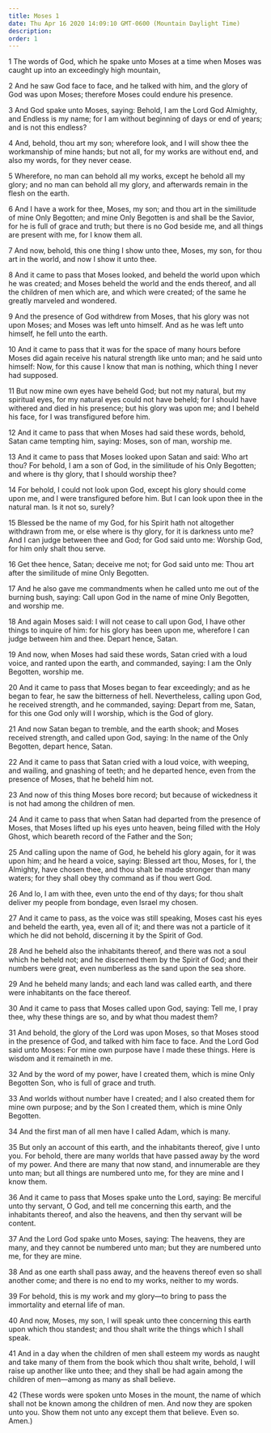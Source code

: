 ```yaml
---
title: Moses 1
date: Thu Apr 16 2020 14:09:10 GMT-0600 (Mountain Daylight Time)
description: 
order: 1
---
```


<p>
  1 The words of God, which he spake unto Moses at a time when Moses was caught
  up into an exceedingly high mountain,
</p>
<p>
  2 And he saw God face to face, and he talked with him, and the glory of God
  was upon Moses; therefore Moses could endure his presence.
</p>
<p>
  3 And God spake unto Moses, saying: Behold, I am the Lord God Almighty, and
  Endless is my name; for I am without beginning of days or end of years; and is
  not this endless?
</p>
<p>
  4 And, behold, thou art my son; wherefore look, and I will show thee the
  workmanship of mine hands; but not all, for my works are without end, and also
  my words, for they never cease.
</p>
<p>
  5 Wherefore, no man can behold all my works, except he behold all my glory;
  and no man can behold all my glory, and afterwards remain in the flesh on the
  earth.
</p>
<p>
  6 And I have a work for thee, Moses, my son; and thou art in the similitude of
  mine Only Begotten; and mine Only Begotten is and shall be the Savior, for he
  is full of grace and truth; but there is no God beside me, and all things are
  present with me, for I know them all.
</p>
<p>
  7 And now, behold, this one thing I show unto thee, Moses, my son, for thou
  art in the world, and now I show it unto thee.
</p>
<p>
  8 And it came to pass that Moses looked, and beheld the world upon which he
  was created; and Moses beheld the world and the ends thereof, and all the
  children of men which are, and which were created; of the same he greatly
  marveled and wondered.
</p>
<p>
  9 And the presence of God withdrew from Moses, that his glory was not upon
  Moses; and Moses was left unto himself. And as he was left unto himself, he
  fell unto the earth.
</p>
<p>
  10 And it came to pass that it was for the space of many hours before Moses
  did again receive his natural strength like unto man; and he said unto
  himself: Now, for this cause I know that man is nothing, which thing I never
  had supposed.
</p>
<p>
  11 But now mine own eyes have beheld God; but not my natural, but my spiritual
  eyes, for my natural eyes could not have beheld; for I should have withered
  and died in his presence; but his glory was upon me; and I beheld his face,
  for I was transfigured before him.
</p>
<p>
  12 And it came to pass that when Moses had said these words, behold, Satan
  came tempting him, saying: Moses, son of man, worship me.
</p>
<p>
  13 And it came to pass that Moses looked upon Satan and said: Who art thou?
  For behold, I am a son of God, in the similitude of his Only Begotten; and
  where is thy glory, that I should worship thee?
</p>
<p>
  14 For behold, I could not look upon God, except his glory should come upon
  me, and I were transfigured before him. But I can look upon thee in the
  natural man. Is it not so, surely?
</p>
<p>
  15 Blessed be the name of my God, for his Spirit hath not altogether withdrawn
  from me, or else where is thy glory, for it is darkness unto me? And I can
  judge between thee and God; for God said unto me: Worship God, for him only
  shalt thou serve.
</p>
<p>
  16 Get thee hence, Satan; deceive me not; for God said unto me: Thou art after
  the similitude of mine Only Begotten.
</p>
<p>
  17 And he also gave me commandments when he called unto me out of the burning
  bush, saying: Call upon God in the name of mine Only Begotten, and worship me.
</p>
<p>
  18 And again Moses said: I will not cease to call upon God, I have other
  things to inquire of him: for his glory has been upon me, wherefore I can
  judge between him and thee. Depart hence, Satan.
</p>
<p>
  19 And now, when Moses had said these words, Satan cried with a loud voice,
  and ranted upon the earth, and commanded, saying: I am the Only Begotten,
  worship me.
</p>
<p>
  20 And it came to pass that Moses began to fear exceedingly; and as he began
  to fear, he saw the bitterness of hell. Nevertheless, calling upon God, he
  received strength, and he commanded, saying: Depart from me, Satan, for this
  one God only will I worship, which is the God of glory.
</p>
<p>
  21 And now Satan began to tremble, and the earth shook; and Moses received
  strength, and called upon God, saying: In the name of the Only Begotten,
  depart hence, Satan.
</p>
<p>
  22 And it came to pass that Satan cried with a loud voice, with weeping, and
  wailing, and gnashing of teeth; and he departed hence, even from the presence
  of Moses, that he beheld him not.
</p>
<p>
  23 And now of this thing Moses bore record; but because of wickedness it is
  not had among the children of men.
</p>
<p>
  24 And it came to pass that when Satan had departed from the presence of
  Moses, that Moses lifted up his eyes unto heaven, being filled with the Holy
  Ghost, which beareth record of the Father and the Son;
</p>
<p>
  25 And calling upon the name of God, he beheld his glory again, for it was
  upon him; and he heard a voice, saying: Blessed art thou, Moses, for I, the
  Almighty, have chosen thee, and thou shalt be made stronger than many waters;
  for they shall obey thy command as if thou wert God.
</p>
<p>
  26 And lo, I am with thee, even unto the end of thy days; for thou shalt
  deliver my people from bondage, even Israel my chosen.
</p>
<p>
  27 And it came to pass, as the voice was still speaking, Moses cast his eyes
  and beheld the earth, yea, even all of it; and there was not a particle of it
  which he did not behold, discerning it by the Spirit of God.
</p>
<p>
  28 And he beheld also the inhabitants thereof, and there was not a soul which
  he beheld not; and he discerned them by the Spirit of God; and their numbers
  were great, even numberless as the sand upon the sea shore.
</p>
<p>
  29 And he beheld many lands; and each land was called earth, and there were
  inhabitants on the face thereof.
</p>
<p>
  30 And it came to pass that Moses called upon God, saying: Tell me, I pray
  thee, why these things are so, and by what thou madest them?
</p>
<p>
  31 And behold, the glory of the Lord was upon Moses, so that Moses stood in
  the presence of God, and talked with him face to face. And the Lord God said
  unto Moses: For mine own purpose have I made these things. Here is wisdom and
  it remaineth in me.
</p>
<p>
  32 And by the word of my power, have I created them, which is mine Only
  Begotten Son, who is full of grace and truth.
</p>
<p>
  33 And worlds without number have I created; and I also created them for mine
  own purpose; and by the Son I created them, which is mine Only Begotten.
</p>
<p>34 And the first man of all men have I called Adam, which is many.</p>
<p>
  35 But only an account of this earth, and the inhabitants thereof, give I unto
  you. For behold, there are many worlds that have passed away by the word of my
  power. And there are many that now stand, and innumerable are they unto man;
  but all things are numbered unto me, for they are mine and I know them.
</p>
<p>
  36 And it came to pass that Moses spake unto the Lord, saying: Be merciful
  unto thy servant, O God, and tell me concerning this earth, and the
  inhabitants thereof, and also the heavens, and then thy servant will be
  content.
</p>
<p>
  37 And the Lord God spake unto Moses, saying: The heavens, they are many, and
  they cannot be numbered unto man; but they are numbered unto me, for they are
  mine.
</p>
<p>
  38 And as one earth shall pass away, and the heavens thereof even so shall
  another come; and there is no end to my works, neither to my words.
</p>
<p>
  39 For behold, this is my work and my glory&#x2014;to bring to pass the
  immortality and eternal life of man.
</p>
<p>
  40 And now, Moses, my son, I will speak unto thee concerning this earth upon
  which thou standest; and thou shalt write the things which I shall speak.
</p>
<p>
  41 And in a day when the children of men shall esteem my words as naught and
  take many of them from the book which thou shalt write, behold, I will raise
  up another like unto thee; and they shall be had again among the children of
  men&#x2014;among as many as shall believe.
</p>
<p>
  42 (These words were spoken unto Moses in the mount, the name of which shall
  not be known among the children of men. And now they are spoken unto you. Show
  them not unto any except them that believe. Even so. Amen.)
</p>

